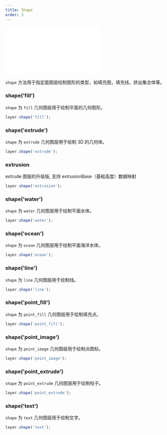 ```yaml
---
title: Shape
order: 3
---
```


<embed src="@/docs/api/common/style.md"></embed>

`shape` 方法用于指定面图层绘制图形的类型，如填充图，填充线，挤出集合体等。

### shape('fill')

`shape` 为 `fill` 几何图层用于绘制平面的几何图形。

```js
layer.shape('fill');
```

### shape('extrude')

`shape` 为 `extrude` 几何图层用于绘制 3D 的几何体。

```js
layer.shape('extrude');
```

### extrusion

extrude 图层的升级版, 支持 extrusionBase（基础高度）数据映射

```js
layer.shape('extrusion');
```

### shape('water')

`shape` 为 `water` 几何图层用于绘制平面水体。

```js
layer.shape('water');
```

### shape('ocean')

`shape` 为 `ocean` 几何图层用于绘制平面海洋水体。

```js
layer.shape('ocean');
```

### shape('line')

`shape` 为 `line` 几何图层用于绘制线。

```js
layer.shape('line');
```

### shape('point_fill')

`shape` 为 `point_fill` 几何图层用于绘制填充点。

```js
layer.shape('point_fill');
```

### shape('point_image')

`shape` 为 `point_image` 几何图层用于绘制点图标。

```js
layer.shape('point_image');
```

### shape('point_extrude')

`shape` 为 `point_extrude` 几何图层用于绘制柱子。

```js
layer.shape('point_extrude');
```

### shape('text')

`shape` 为 `text` 几何图层用于绘制文字。

```js
layer.shape('text');
```
